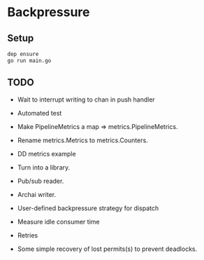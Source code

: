 # Backpressure

## Setup

```bash
dep ensure
go run main.go
```


## TODO

- Wait to interrupt writing to chan in push handler
- Automated test
- Make PipelineMetrics a map => metrics.PipelineMetrics.
- Rename metrics.Metrics to metrics.Counters.

- DD metrics example
- Turn into a library.
- Pub/sub reader.
- Archai writer.

- User-defined backpressure strategy for dispatch
- Measure idle consumer time
- Retries
- Some simple recovery of lost permits(s) to prevent deadlocks.
